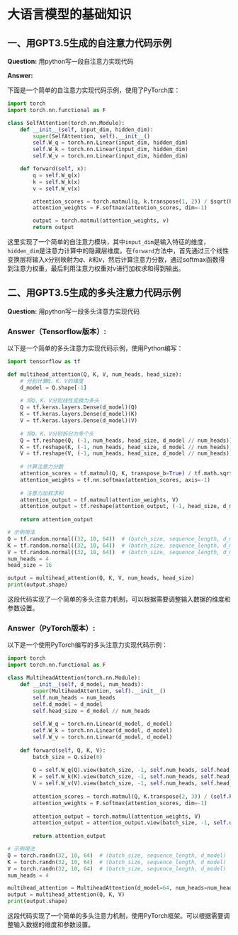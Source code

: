 # 大语言模型的基础知识

##  一、用GPT3.5生成的自注意力代码示例

**Question:**  用python写一段自注意力实现代码

**Answer:** 

下面是一个简单的自注意力实现代码示例，使用了PyTorch库：

```python
import torch
import torch.nn.functional as F

class SelfAttention(torch.nn.Module):
    def __init__(self, input_dim, hidden_dim):
        super(SelfAttention, self).__init__()
        self.W_q = torch.nn.Linear(input_dim, hidden_dim)
        self.W_k = torch.nn.Linear(input_dim, hidden_dim)
        self.W_v = torch.nn.Linear(input_dim, hidden_dim)

    def forward(self, x):
        q = self.W_q(x)
        k = self.W_k(x)
        v = self.W_v(x)

        attention_scores = torch.matmul(q, k.transpose(1, 2)) / $sqrt(hidden_dim)$
        attention_weights = F.softmax(attention_scores, dim=-1)

        output = torch.matmul(attention_weights, v)
        return output
```

这里实现了一个简单的自注意力模块，其中`input_dim`是输入特征的维度，`hidden_dim`是注意力计算中的隐藏层维度。在`forward`方法中，首先通过三个线性变换层将输入$x$分别映射为$q$、$k$和$v$，然后计算注意力分数，通过softmax函数得到注意力权重，最后利用注意力权重对$v$进行加权求和得到输出。

## 二、用GPT3.5生成的多头注意力代码示例

**Question:** 用python写一段多头注意力实现代码

### Answer（Tensorflow版本）: 

以下是一个简单的多头注意力实现代码示例，使用Python编写：

```python
import tensorflow as tf

def multihead_attention(Q, K, V, num_heads, head_size):
    # 分别计算Q、K、V的维度
    d_model = Q.shape[-1]
    
    # 将Q、K、V分别线性变换为多头
    Q = tf.keras.layers.Dense(d_model)(Q)
    K = tf.keras.layers.Dense(d_model)(K)
    V = tf.keras.layers.Dense(d_model)(V)
    
    # 将Q、K、V分别拆分为多个头
    Q = tf.reshape(Q, (-1, num_heads, head_size, d_model // num_heads))
    K = tf.reshape(K, (-1, num_heads, head_size, d_model // num_heads))
    V = tf.reshape(V, (-1, num_heads, head_size, d_model // num_heads))
    
    # 计算注意力分数
    attention_scores = tf.matmul(Q, K, transpose_b=True) / tf.math.sqrt(tf.cast(d_model // num_heads, tf.float32))
    attention_weights = tf.nn.softmax(attention_scores, axis=-1)
    
    # 注意力加权求和
    attention_output = tf.matmul(attention_weights, V)
    attention_output = tf.reshape(attention_output, (-1, head_size, d_model))
    
    return attention_output

# 示例用法
Q = tf.random.normal((32, 10, 64))  # (batch_size, sequence_length, d_model)
K = tf.random.normal((32, 10, 64))  # (batch_size, sequence_length, d_model)
V = tf.random.normal((32, 10, 64))  # (batch_size, sequence_length, d_model)
num_heads = 4
head_size = 16

output = multihead_attention(Q, K, V, num_heads, head_size)
print(output.shape)
```

这段代码实现了一个简单的多头注意力机制，可以根据需要调整输入数据的维度和参数设置。

### Answer（PyTorch版本）: 

以下是一个使用PyTorch编写的多头注意力实现代码示例：

```python
import torch
import torch.nn.functional as F

class MultiheadAttention(torch.nn.Module):
    def __init__(self, d_model, num_heads):
        super(MultiheadAttention, self).__init__()
        self.num_heads = num_heads
        self.d_model = d_model
        self.head_size = d_model // num_heads
        
        self.W_q = torch.nn.Linear(d_model, d_model)
        self.W_k = torch.nn.Linear(d_model, d_model)
        self.W_v = torch.nn.Linear(d_model, d_model)
        
    def forward(self, Q, K, V):
        batch_size = Q.size(0)
        
        Q = self.W_q(Q).view(batch_size, -1, self.num_heads, self.head_size)
        K = self.W_k(K).view(batch_size, -1, self.num_heads, self.head_size)
        V = self.W_v(V).view(batch_size, -1, self.num_heads, self.head_size)
        
        attention_scores = torch.matmul(Q, K.transpose(2, 3)) / (self.head_size ** 0.5)
        attention_weights = F.softmax(attention_scores, dim=-1)
        
        attention_output = torch.matmul(attention_weights, V)
        attention_output = attention_output.view(batch_size, -1, self.d_model)
        
        return attention_output

# 示例用法
Q = torch.randn(32, 10, 64)  # (batch_size, sequence_length, d_model)
K = torch.randn(32, 10, 64)  # (batch_size, sequence_length, d_model)
V = torch.randn(32, 10, 64)  # (batch_size, sequence_length, d_model)
num_heads = 4

multihead_attention = MultiheadAttention(d_model=64, num_heads=num_heads)
output = multihead_attention(Q, K, V)
print(output.shape)
```

这段代码实现了一个简单的多头注意力机制，使用PyTorch框架。可以根据需要调整输入数据的维度和参数设置。